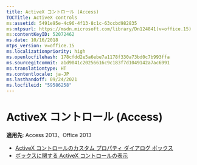 ```yaml
---
title: ActiveX コントロール (Access)
TOCTitle: ActiveX controls
ms:assetid: 5491e95e-4c96-4f13-8c1c-63ccbd982835
ms:mtpsurl: https://msdn.microsoft.com/library/Dn124841(v=office.15)
ms:contentKeyID: 52072462
ms.date: 10/16/2018
mtps_version: v=office.15
ms.localizationpriority: high
ms.openlocfilehash: 178cfdd2e5a6ebe7a1178f330a73bd0c7b993ffa
ms.sourcegitcommit: a1d9041c20256616c9c183f7d1049142a7ac6991
ms.translationtype: HT
ms.contentlocale: ja-JP
ms.lasthandoff: 09/24/2021
ms.locfileid: "59586258"
---
```

# <a name="activex-controls-access"></a>ActiveX コントロール (Access) 

**適用先**: Access 2013、Office 2013

- [ActiveX コントロールのカスタム プロパティ ダイアログ ボックス](the-activex-control-s-custom-properties-dialog-box.md)
- [ボックスに関する ActiveX コントロールの表示](view-an-activex-control-s-about-box.md)

